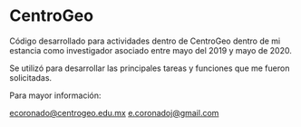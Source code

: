 # CentroGeo

Código desarrollado para actividades dentro de CentroGeo dentro de mi estancia como investigador asociado
entre mayo del 2019 y mayo de 2020.

Se utilizó para desarrollar las principales tareas y funciones que me fueron solicitadas.

Para mayor información: 

ecoronado@centrogeo.edu.mx
e.coronadoj@gmail.com
